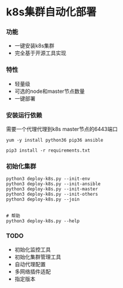 # k8s集群自动化部署

### 功能
- 一键安装k8s集群
- 完全基于开源工具实现

### 特性
- 轻量级
- 可选的node和master节点数量
- 一键部署
 
### 安装运行依赖

需要一个代理代理到k8s master节点的6443端口

`yum -y install python36 pip36 ansible`

`pip3 install -r requirements.txt`


### 初始化集群

```shell
python3 deploy-k8s.py --init-env
python3 deploy-k8s.py --init-ansible
python3 deploy-k8s.py --init-master
python3 deploy-k8s.py --init-others
python3 deploy-k8s.py --join


# 帮助
python3 deploy-k8s.py --help
```

### TODO

- 初始化监控工具
- 初始化集群管理工具
- 自动代理配置
- 多网络插件适配
- 指定版本